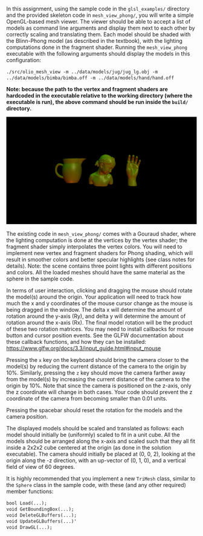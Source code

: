In this assignment, using the sample code in the `glsl_examples/` directory and the provided skeleton code in `mesh_view_phong/`, you will write a simple OpenGL-based mesh viewer. The viewer should be able to accept a list of models as command line arguments and display them next to each other by correctly scaling and translating them. Each model should be shaded with the Blinn-Phong model (as described in the textbook), with the lighting computations done in the fragment shader. Running the `mesh_view_phong` executable with the following arguments should display the models in this configuration:

```
./src/olio_mesh_view -m ../data/models/jug/jug_lg.obj -m ../data/models/bimba/bimba.off -m ../data/models/hand/hand.off
```
**Note: because the path to the vertex and fragment shaders are hardcoded in the executable relative to the working directory (where the executable is run), the above command should be run inside the `build/` directory.**

![olio_mesh_view](figures/olio_mesh_view.png)


The existing code in `mesh_view_phong/` comes with a Gouraud shader, where the lighting computation is done at the vertices by the vertex shader; the fragment shader simply interpolates the vertex colors. You will need to implement new vertex and fragment shaders for Phong shading, which will result in smoother colors and better specular highlights (see class notes for details). Note: the scene contains three point lights with different positions and colors. All the loaded meshes should have the same material as the sphere in the sample code.

In terms of user interaction, clicking and dragging the mouse should rotate the model(s) around the origin. Your application will need to track how much the x and y coordinates of the mouse cursor change as the mouse is being dragged in the window. The delta x will determine the amount of rotation around the y-axis (Ry), and delta y will determine the amount of rotation around the x-axis (Rx). The final model rotation will be the product of these two rotation matrices. You may need to install callbacks for mouse button and cursor position events. See the GLFW documentation about these callback functions, and how they can be installed:
https://www.glfw.org/docs/3.3/input_guide.html#input_mouse

Pressing the `x` key on the keyboard should bring the camera closer to the model(s) by reducing the current distance of the camera to the origin by 10%. Similarly, pressing the `z` key should move the camera farther away from the model(s) by increasing the current distance of the camera to the origin by 10%. Note that since the camera is positioned on the z-axis, only the z coordinate will change in both cases. Your code should prevent the z coordinate of the camera from becoming smaller than 0.01 units.

Pressing the spacebar should reset the rotation for the models and the camera position.

The displayed models should be scaled and translated as follows: each model should initially be (uniformly) scaled to fit in a unit cube. All the models should be arranged along the x-axis and scaled such that they all fit inside a 2x2x2 cube centered at the origin (as done in the solution executable). The camera should initially be placed at (0, 0, 2), looking at the origin along the -z direction, with an up-vector of (0, 1, 0), and a vertical field of view of 60 degrees.

It is highly recommended that you implement a new `TriMesh` class, similar to the `Sphere` class in the sample code, with these (and any other required) member functions:

```
bool Load(...);
void GetBoundingBox(...);
void DeleteGLBuffers(...);
void UpdateGLBuffers(...)'
void DrawGL(...);
```
